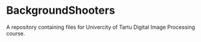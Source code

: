 # BackgroundShooters
A repository containing files for Univercity of Tartu Digital Image Processing course.
